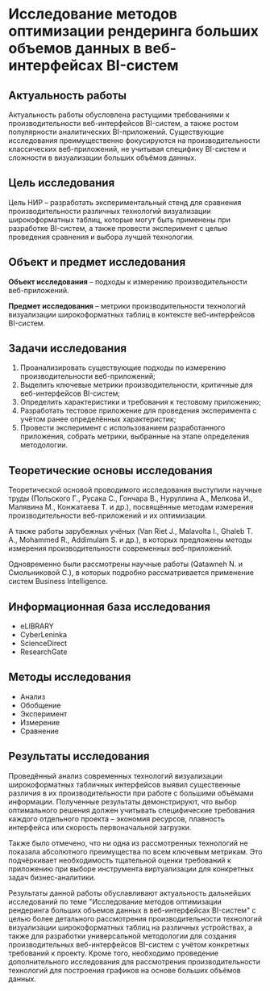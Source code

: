 # Исследование методов оптимизации рендеринга больших объемов данных в веб-интерфейсах BI-систем

## Актуальность работы

Актуальность работы обусловлена растущими требованиями к производительности веб-интерфейсов BI-систем, а также ростом популярности аналитических BI-приложений. Существующие исследования преимущественно фокусируются на производительности классических веб-приложений, не учитывая специфику BI-систем и сложности в визуализации больших объёмов данных.

## Цель исследования

Цель НИР – разработать экспериментальный стенд для сравнения производительности различных технологий визуализации широкоформатных таблиц, которые могут быть применены при разработке BI-систем, а также провести эксперимент с целью проведения сравнения и выбора лучшей технологии.

## Объект и предмет исследования

**Объект исследования** – подходы к измерению производительности веб-приложений.

**Предмет исследования** – метрики производительности технологий визуализации широкоформатных таблиц в контексте веб-интерфейсов BI-систем.

## Задачи исследования

1. Проанализировать существующие подходы по измерению производительности веб-приложений;
2. Выделить ключевые метрики производительности, критичные для веб-интерфейсов BI-систем;
3. Определить характеристики и требования к тестовому приложению;
4. Разработать тестовое приложение для проведения эксперимента с учётом ранее определённых характеристик;
5. Провести эксперимент с использованием разработанного приложения, собрать метрики, выбранные на этапе определения методологии.

## Теоретические основы исследования

Теоретической основой проводимого исследования выступили научные труды (Польского Г., Русака С., Гончара В., Нуруллина А., Мелкова И., Малявина М., Конжатаева Т. и др.), посвящённые методам измерения производительности веб-приложений и их оптимизации. 

А также работы зарубежных учёных (Van Riet J., Malavolta I., Ghaleb T. A., Mohammed R., Addimulam S. и др.), в которых предложены методы измерения производительности современных веб-приложений. 

Одновременно были рассмотрены научные работы (Qatawneh N. и Смольниковой С.), в которых подробно рассматривается применение систем Business Intelligence.

## Информационная база исследования

- eLIBRARY
- CyberLeninka  
- ScienceDirect
- ResearchGate

## Методы исследования

- Анализ
- Обобщение
- Эксперимент
- Измерение
- Сравнение

## Результаты исследования

Проведённый анализ современных технологий визуализации широкоформатных табличных интерфейсов выявил существенные различия в их производительности при работе с большими объёмами информации. Полученные результаты демонстрируют, что выбор оптимального решения должен учитывать специфические требования каждого отдельного проекта – экономия ресурсов, плавность интерфейса или скорость первоначальной загрузки.

Также было отмечено, что ни одна из рассмотренных технологий не показала абсолютного преимущества по всем ключевым метрикам. Это подчёркивает необходимость тщательной оценки требований к приложению при выборе инструмента виртуализации для конкретных задач бизнес-аналитики.

Результаты данной работы обуславливают актуальность дальнейших исследований по теме "Исследование методов оптимизации рендеринга больших объемов данных в веб-интерфейсах BI-систем" с целью более детального рассмотрения производительности технологий визуализации широкоформатных таблиц на различных устройствах, а также для разработки универсальной методологии для создания производительных веб-интерфейсов BI-систем с учётом конкретных требований к проекту. Кроме того, необходимо проведение дополнительного исследования для рассмотрения производительности технологий для построения графиков на основе больших объёмов данных.